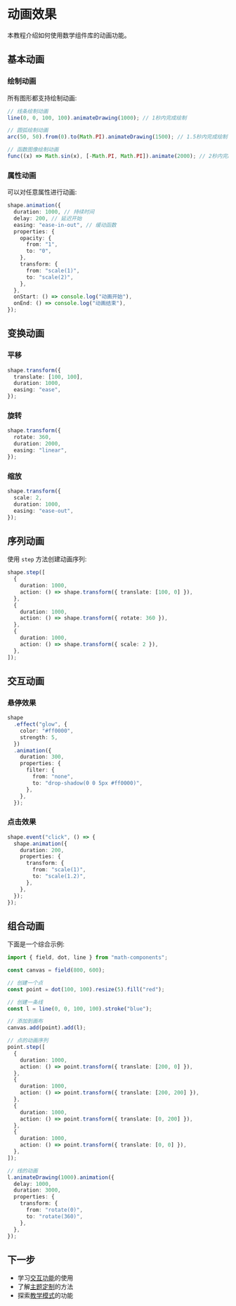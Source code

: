 # 动画效果

本教程介绍如何使用数学组件库的动画功能。

## 基本动画

### 绘制动画

所有图形都支持绘制动画:

```typescript
// 线条绘制动画
line(0, 0, 100, 100).animateDrawing(1000); // 1秒内完成绘制

// 圆弧绘制动画
arc(50, 50).from(0).to(Math.PI).animateDrawing(1500); // 1.5秒内完成绘制

// 函数图像绘制动画
func((x) => Math.sin(x), [-Math.PI, Math.PI]).animate(2000); // 2秒内完成绘制
```

### 属性动画

可以对任意属性进行动画:

```typescript
shape.animation({
  duration: 1000, // 持续时间
  delay: 200, // 延迟开始
  easing: "ease-in-out", // 缓动函数
  properties: {
    opacity: {
      from: "1",
      to: "0",
    },
    transform: {
      from: "scale(1)",
      to: "scale(2)",
    },
  },
  onStart: () => console.log("动画开始"),
  onEnd: () => console.log("动画结束"),
});
```

## 变换动画

### 平移

```typescript
shape.transform({
  translate: [100, 100],
  duration: 1000,
  easing: "ease",
});
```

### 旋转

```typescript
shape.transform({
  rotate: 360,
  duration: 2000,
  easing: "linear",
});
```

### 缩放

```typescript
shape.transform({
  scale: 2,
  duration: 1000,
  easing: "ease-out",
});
```

## 序列动画

使用 `step` 方法创建动画序列:

```typescript
shape.step([
  {
    duration: 1000,
    action: () => shape.transform({ translate: [100, 0] }),
  },
  {
    duration: 1000,
    action: () => shape.transform({ rotate: 360 }),
  },
  {
    duration: 1000,
    action: () => shape.transform({ scale: 2 }),
  },
]);
```

## 交互动画

### 悬停效果

```typescript
shape
  .effect("glow", {
    color: "#ff0000",
    strength: 5,
  })
  .animation({
    duration: 300,
    properties: {
      filter: {
        from: "none",
        to: "drop-shadow(0 0 5px #ff0000)",
      },
    },
  });
```

### 点击效果

```typescript
shape.event("click", () => {
  shape.animation({
    duration: 200,
    properties: {
      transform: {
        from: "scale(1)",
        to: "scale(1.2)",
      },
    },
  });
});
```

## 组合动画

下面是一个综合示例:

```typescript
import { field, dot, line } from "math-components";

const canvas = field(800, 600);

// 创建一个点
const point = dot(100, 100).resize(5).fill("red");

// 创建一条线
const l = line(0, 0, 100, 100).stroke("blue");

// 添加到画布
canvas.add(point).add(l);

// 点的动画序列
point.step([
  {
    duration: 1000,
    action: () => point.transform({ translate: [200, 0] }),
  },
  {
    duration: 1000,
    action: () => point.transform({ translate: [200, 200] }),
  },
  {
    duration: 1000,
    action: () => point.transform({ translate: [0, 200] }),
  },
  {
    duration: 1000,
    action: () => point.transform({ translate: [0, 0] }),
  },
]);

// 线的动画
l.animateDrawing(1000).animation({
  delay: 1000,
  duration: 3000,
  properties: {
    transform: {
      from: "rotate(0)",
      to: "rotate(360)",
    },
  },
});
```

## 下一步

- 学习[交互功能](./interactions.md)的使用
- 了解[主题定制](./theming.md)的方法
- 探索[教学模式](./teaching.md)的功能

